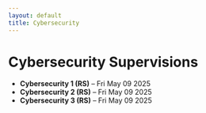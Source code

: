 ```yaml
---
layout: default
title: Cybersecurity
---
```


# Cybersecurity Supervisions

- **Cybersecurity 1 (RS)** – Fri May 09 2025  
- **Cybersecurity 2 (RS)** – Fri May 09 2025  
- **Cybersecurity 3 (RS)** – Fri May 09 2025
